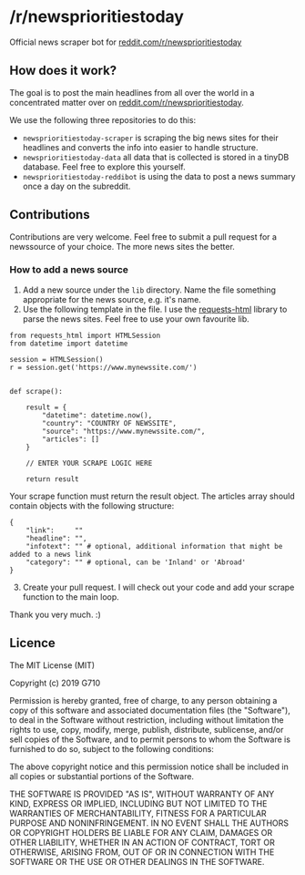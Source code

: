 # /r/newsprioritiestoday
Official news scraper bot for [reddit.com/r/newsprioritiestoday](https://reddit.com/r/newsprioritiestoday)

## How does it work?

The goal is to post the main headlines from all over the world in a concentrated matter over on [reddit.com/r/newsprioritiestoday](https://reddit.com/r/newsprioritiestoday).

We use the following three repositories to do this:
- ```newsprioritiestoday-scraper``` is scraping the big news sites for their headlines and converts the info into easier to handle structure.
- ```newsprioritiestoday-data``` all data that is collected is stored in a tinyDB database. Feel free to explore this yourself.
- ```newsprioritiestoday-reddibot``` is using the data to post a news summary once a day on the subreddit.

## Contributions

Contributions are very welcome. Feel free to submit a pull request for a newssource of your choice. The more news sites the better.

### How to add a news source

1. Add a new source under the ```lib``` directory. Name the file something appropriate for the news source, e.g. it's name.
2. Use the following template in the file. I use the [requests-html](https://github.com/kennethreitz/requests-html) library to parse the news sites. Feel free to use your own favourite lib.
```
from requests_html import HTMLSession
from datetime import datetime

session = HTMLSession()
r = session.get('https://www.mynewssite.com/')


def scrape():

    result = {
        "datetime": datetime.now(),
        "country": "COUNTRY OF NEWSSITE",
        "source": "https://www.mynewssite.com/",
        "articles": []
    }

    // ENTER YOUR SCRAPE LOGIC HERE

    return result
```
Your scrape function must return the result object. The articles array should contain objects with the following structure:
```
{
    "link":     ""
    "headline": "",
    "infotext": "" # optional, additional information that might be added to a news link
    "category": "" # optional, can be 'Inland' or 'Abroad'
}
```
3. Create your pull request. I will check out your code and add your scrape function to the main loop.

Thank you very much. :)

## Licence

The MIT License (MIT)

Copyright (c) 2019 G710

Permission is hereby granted, free of charge, to any person obtaining a copy of this software and associated documentation files (the "Software"), to deal in the Software without restriction, including without limitation the rights to use, copy, modify, merge, publish, distribute, sublicense, and/or sell copies of the Software, and to permit persons to whom the Software is furnished to do so, subject to the following conditions:

The above copyright notice and this permission notice shall be included in all copies or substantial portions of the Software.

THE SOFTWARE IS PROVIDED "AS IS", WITHOUT WARRANTY OF ANY KIND, EXPRESS OR IMPLIED, INCLUDING BUT NOT LIMITED TO THE WARRANTIES OF MERCHANTABILITY, FITNESS FOR A PARTICULAR PURPOSE AND NONINFRINGEMENT. IN NO EVENT SHALL THE AUTHORS OR COPYRIGHT HOLDERS BE LIABLE FOR ANY CLAIM, DAMAGES OR OTHER LIABILITY, WHETHER IN AN ACTION OF CONTRACT, TORT OR OTHERWISE, ARISING FROM, OUT OF OR IN CONNECTION WITH THE SOFTWARE OR THE USE OR OTHER DEALINGS IN THE SOFTWARE.

